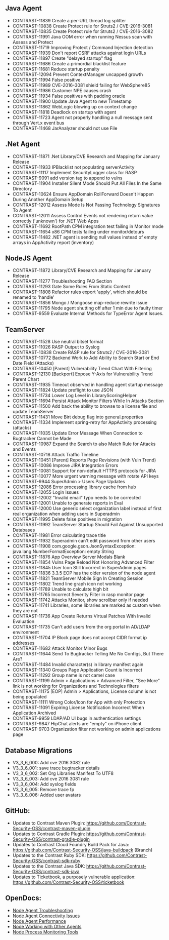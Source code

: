 <!--
title: "Contrast 3.3.6 - January 2017"
description: "Contrast 3.3.6 January 2017"
tags: "3.3.6 January Release Notes"
-->

## Java Agent
* CONTRAST-11839	Create a per-URL thread log splitter
* CONTRAST-10838	Create Protect rule for Struts2 / CVE-2016-3081
* CONTRAST-10835	Create Protect rule for Struts2 / CVE-2016-3082
* CONTRAST-11991	Java OOM error when running Nessus scan with Assess and Protect
* CONTRAST-11719	Improving Protect / Command Injection detection
* CONTRAST-11939	Don't report CSRF attacks against login URLs
* CONTRAST-11897	Create "delayed startup" flag
* CONTRAST-11686	Create a primordial blacklist feature
* CONTRAST-11681	Reduce startup penalty
* CONTRAST-12094	Prevent ContextManager uncapped growth
* CONTRAST-11994	False positive
* CONTRAST-11989	CVE-2016-3081 shield failing for WebSphere85
* CONTRAST-11986	Customer NPE causes crash
* CONTRAST-11934	False positives with padding oracle
* CONTRAST-11900	Update Java Agent to new Timestamp
* CONTRAST-11862	WebLogic blowing up on context change
* CONTRAST-11818	Deadlock on startup with agent
* CONTRAST-11723	Agent not properly handling a null message sent through Vert.x event bus
* CONTRAST-11468	JarAnalyzer should not use File


## .Net Agent
* CONTRAST-11871	.Net Library/CVE Research and Mapping for January Release
* CONTRAST-11933	IPBlacklist not populating serverActivity
* CONTRAST-11117	Implement SecurityLogger class for RASP
* CONTRAST-9091	    add version tag to append to vulns
* CONTRAST-11904	Installer Silent Mode Should Put All Files In the Same Directory
* CONTRAST-10624	Ensure AppDomain RollForward Doesn't Happen During Another AppDomain Setup
* CONTRAST-12012	Assess Mode Is Not Passing Technology Signatures To Agent
* CONTRAST-12011	Assess Control Events not rendering return value correctly ('unknown') for .NET Web Apps
* CONTRAST-11692	RootPath CPM integration test failing in Monitor mode
* CONTRAST-11654	x86 CPM tests failing under monitor/detours
* CONTRAST-11482	.NET agent is sending null values instead of empty arrays in AppActivity report (inventory)


## NodeJS Agent
* CONTRAST-11872	Library/CVE Research and Mapping for January Release
* CONTRAST-11277	Troubleshooting FAQ Section
* CONTRAST-11293	Gate Some Rules From Static Content
* CONTRAST-11808	Refactor rules export 'apply', which should be renamed to 'handle'
* CONTRAST-11856	Mongo / Mongoose map-reduce rewrite issue
* CONTRAST-11795	Node agent shutting off after 1 min due to faulty timer
* CONTRAST-9559	    Evaluate Internal Methods for TypeError Agent Issues.



## TeamServer
* CONTRAST-11528	Use neutral bitset format
* CONTRAST-11026	RASP Output to Syslog
* CONTRAST-10838	Create RASP rule for Struts2 / CVE-2016-3081
* CONTRAST-10772	Backend Work to Add Ability to Search Start or End Date Field (Attacks)
* CONTRAST-10450	[Parent] Vulnerability Trend Chart With Filtering
* CONTRAST-12130	[Backport] Expose Y-Axis for Vulnerability Trend Parent Chart
* CONTRAST-11935	Timeout observed in handling agent startup message
* CONTRAST-11824	Update preflight to use JSON
* CONTRAST-11734	Lower Log Level in LibraryScoringHelper
* CONTRAST-11694	Persist Attack Monitor Filters While In Attacks Section
* CONTRAST-11500	Add back the ability to browse to a license file and update TeamServer
* CONTRAST-11431	Move Birt debug flag into general.properties
* CONTRAST-11334	Implement spring-retry for AppActivity processing (attacks)
* CONTRAST-11035	Update Error Message When Connection to Bugtracker Cannot be Made
* CONTRAST-10987	Expand the Search to also Match Rule for Attacks and Events
* CONTRAST-10718	Attack Traffic Timeline
* CONTRAST-10451	[Parent] Reports Page Revisions (with Vuln Trend)
* CONTRAST-10086	Improve JIRA Integration Errors
* CONTRAST-10081	Support for non-default HTTPS protocols for JIRA
* CONTRAST-10077	More urgent warning message with rotate API keys
* CONTRAST-9944	    SuperAdmin > Users Page Updates
* CONTRAST-12086	Error processing library cache from hub
* CONTRAST-12055	Login Issues
* CONTRAST-12002	"Invalid email" typo needs to be corrected
* CONTRAST-12001	Unable to generate reports in Eval
* CONTRAST-12000	Use generic select organization label instead of first real organization when adding users in Superadmin
* CONTRAST-11995	Delete false positives in migration
* CONTRAST-11992	TeamServer Startup Should Fail Against Unsupported Databases
* CONTRAST-11981	Error calculating trace title
* CONTRAST-11932	Superadmin can't edit password from other users
* CONTRAST-11908	com.google.gson.JsonSyntaxException: java.lang.NumberFormatException: empty String
* CONTRAST-11876	App Overview Server Modals Blank
* CONTRAST-11854	Vulns Page Reload Not Honoring Advanced Filter
* CONTRAST-11845	User Icon Still Incorrect in SuperAdmin pages
* CONTRAST-11836	3.3.5 EOP has the older version of the node agent
* CONTRAST-11821	TeamServer Mobile Sign In Creating Session
* CONTRAST-11802	Trend line graph icon not working
* CONTRAST-11789	Unable to calculate high bit
* CONTRAST-11765	Incorrect Severity Filter in rasp monitor page
* CONTRAST-11742	Attacks Monitor, show scrollbar only if needed
* CONTRAST-11741	Libraries, some libraries are marked as custom when they are not
* CONTRAST-11736	App Create Returns Virtual Patches With Invalid Evaluation
* CONTRAST-11735	Can't add users from the org portal in AD/LDAP environment
* CONTRAST-11704	IP Block page does not accept CIDR format ip addresses
* CONTRAST-11682	Attack Monitor Minor Bugs
* CONTRAST-11644	Send To Bugtracker Telling Me No Configs, But There Are?
* CONTRAST-11484	Invalid character(s) in library manifest again
* CONTRAST-11340	Groups Page Application Count is Incorrect
* CONTRAST-11292	Group name is not camel case
* CONTRAST-11199	Admin > Applications > Advanced Filter, "See More" link is not working for Organizations and Technologies filters
* CONTRAST-11175	[EOP] Admin > Applications, License column is not being populated 
* CONTRAST-11111	Wrong Color/Icon for App with only Protection
* CONTRAST-11091	Expiring License Notification Incorrect When Application Archived
* CONTRAST-9959	    LDAP/AD UI bugs in authentication settings
* CONTRAST-9847	    HipChat alerts are "empty" on iPhone client
* CONTRAST-9703	    Organization filter not working on admin applications page



## Database Migrations
* V3_3_6_000: Add cve 2016 3082 rule
* V3_3_6_001: save trace bugtracker details
* V3_3_6_002: Set Org Libraries Manifest To UTF8
* V3_3_6_003: Add cve 2016 3081 rule
* V3_3_6_004: Add syslog fields
* V3_3_6_005: Remove trace fp
* V3_3_6_006: Added user avatars


## GitHub:
* Updates to Contrast Maven Plugin: https://github.com/Contrast-Security-OSS/contrast-maven-plugin
* Updates to Contrast Gradle Plugin: https://github.com/Contrast-Security-OSS/contrast-gradle-plugin
* Updates to Contrast Cloud Foundry Build Pack for Java: https://github.com/Contrast-Security-OSS/java-buildpack (Branch)
* Updates to the Contrast Ruby SDK: https://github.com/Contrast-Security-OSS/contrast-sdk-ruby
* Updates to the Contrast Java SDK: https://github.com/Contrast-Security-OSS/contrast-sdk-java
* Updates to Ticketbook, a purposely vulnerable application: https://github.com/Contrast-Security-OSS/ticketbook

## OpenDocs:
* [Node Agent Troubleshooting](troubleshooting_node.html#node-ts-install)
* [Node Agent Connectivity Issues](troubleshooting_node.html#connect)
* [Node Agent Performance](troubleshooting_node.html#perform)
* [Node Working with Other Agents](troubleshooting_nodeother.html)
* [Node Process Monitoring Tools](troubleshooting_nodeother.html#tools)

